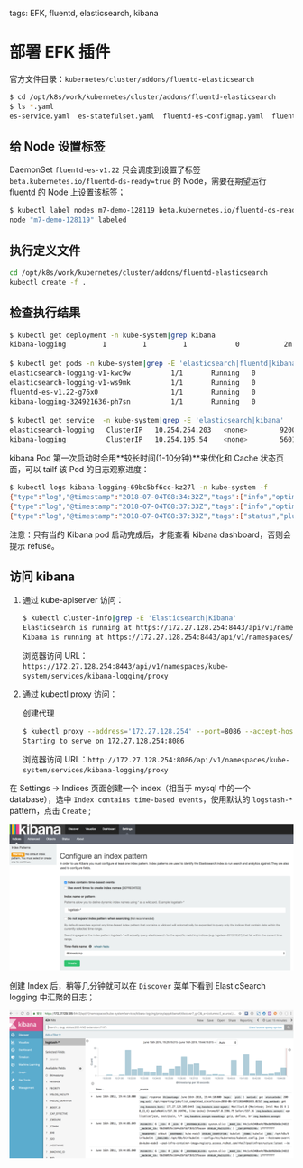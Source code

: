 <!-- toc -->

tags: EFK, fluentd, elasticsearch, kibana

# 部署 EFK 插件

官方文件目录：`kubernetes/cluster/addons/fluentd-elasticsearch`

``` bash
$ cd /opt/k8s/work/kubernetes/cluster/addons/fluentd-elasticsearch
$ ls *.yaml
es-service.yaml  es-statefulset.yaml  fluentd-es-configmap.yaml  fluentd-es-ds.yaml  kibana-deployment.yaml  kibana-service.yaml
```

## 给 Node 设置标签

DaemonSet `fluentd-es-v1.22` 只会调度到设置了标签 `beta.kubernetes.io/fluentd-ds-ready=true` 的 Node，需要在期望运行 fluentd 的 Node 上设置该标签；

``` bash
$ kubectl label nodes m7-demo-128119 beta.kubernetes.io/fluentd-ds-ready=true
node "m7-demo-128119" labeled
```

## 执行定义文件

``` bash
cd /opt/k8s/work/kubernetes/cluster/addons/fluentd-elasticsearch
kubectl create -f .
```

## 检查执行结果

``` bash
$ kubectl get deployment -n kube-system|grep kibana
kibana-logging         1         1         1            0           2m

$ kubectl get pods -n kube-system|grep -E 'elasticsearch|fluentd|kibana'
elasticsearch-logging-v1-kwc9w          1/1       Running   0          4m
elasticsearch-logging-v1-ws9mk          1/1       Running   0          4m
fluentd-es-v1.22-g76x0                  1/1       Running   0          4m
kibana-logging-324921636-ph7sn          1/1       Running   0          4m

$ kubectl get service  -n kube-system|grep -E 'elasticsearch|kibana'
elasticsearch-logging   ClusterIP   10.254.254.203   <none>        9200/TCP        4m
kibana-logging          ClusterIP   10.254.105.54    <none>        5601/TCP        4m
```

kibana Pod 第一次启动时会用**较长时间(1-10分钟)**来优化和 Cache 状态页面，可以 tailf 该 Pod 的日志观察进度：

``` bash
$ kubectl logs kibana-logging-69bc5bf6cc-kz27l -n kube-system -f
{"type":"log","@timestamp":"2018-07-04T08:34:32Z","tags":["info","optimize"],"pid":1,"message":"Optimizing and caching bundles for graph, ml, kibana, stateSessionStorageRedirect, timelion and status_page. This may take a few minutes"}
{"type":"log","@timestamp":"2018-07-04T08:37:33Z","tags":["info","optimize"],"pid":1,"message":"Optimization of bundles for graph, ml, kibana, stateSessionStorageRedirect, timelion and status_page complete in 180.78 seconds"}
{"type":"log","@timestamp":"2018-07-04T08:37:33Z","tags":["status","plugin:kibana@5.5.1","info"],"pid":1,"state":"green","message":"Status changed from uninitialized to green - Ready","prevState":"uninitialized","prevMsg":"uninitialized"}
```

注意：只有当的 Kibana pod 启动完成后，才能查看 kibana dashboard，否则会提示 refuse。

## 访问 kibana

1. 通过 kube-apiserver 访问：

    ``` bash
    $ kubectl cluster-info|grep -E 'Elasticsearch|Kibana'
    Elasticsearch is running at https://172.27.128.254:8443/api/v1/namespaces/kube-system/services/elasticsearch-logging/proxy
    Kibana is running at https://172.27.128.254:8443/api/v1/namespaces/kube-system/services/kibana-logging/proxy
    ```

    浏览器访问 URL： `https://172.27.128.254:8443/api/v1/namespaces/kube-system/services/kibana-logging/proxy`

1. 通过 kubectl proxy 访问：

    创建代理

    ``` bash
    $ kubectl proxy --address='172.27.128.254' --port=8086 --accept-hosts='^*$'
    Starting to serve on 172.27.128.254:8086
    ```

    浏览器访问 URL：`http://172.27.128.254:8086/api/v1/namespaces/kube-system/services/kibana-logging/proxy`

在 Settings -> Indices 页面创建一个 index（相当于 mysql 中的一个 database），选中 `Index contains time-based events`，使用默认的 `logstash-*` pattern，点击 `Create` ;

![es-setting](./images/es-setting.png)

创建 Index 后，稍等几分钟就可以在 `Discover` 菜单下看到 ElasticSearch logging 中汇聚的日志；

![es-home](./images/es-home.png)